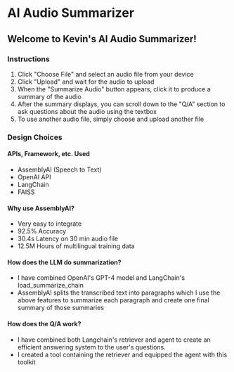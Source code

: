 # AI Audio Summarizer
## Welcome to Kevin's AI Audio Summarizer!
### Instructions
1. Click "Choose File" and select an audio file from your device
2. Click "Upload" and wait for the audio to upload
3. When the "Summarize Audio" button appears, click it to produce a summary of the audio
4. After the summary displays, you can scroll down to the "Q/A" section to ask questions about the audio using the textbox
5. To use another audio file, simply choose and upload another file

### Design Choices

#### APIs, Framework, etc. Used
* AssemblyAI (Speech to Text)
* OpenAI API
* LangChain
* FAISS

#### Why use AssemblyAI?
* Very easy to integrate
* 92.5% Accuracy
* 30.4s Latency on 30 min audio file
* 12.5M Hours of multilingual training data

#### How does the LLM do summarization?
* I have combined OpenAI's GPT-4 model and LangChain's load_summarize_chain
* AssemblyAI splits the transcribed text into paragraphs which I use the above features to summarize each paragraph and create one final summary of those summaries

#### How does the Q/A work?
* I have combined both Langchain's retriever and agent to create an efficient answering system to the user's questions.
* I created a tool containing the retriever and equipped the agent with this toolkit
